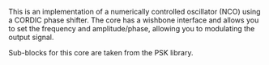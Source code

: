 This is an implementation of a numerically controlled oscillator (NCO)
using a CORDIC phase shifter.  The core has a wishbone interface
and allows you to set the frequency and amplitude/phase, allowing
you to modulating the output signal.

Sub-blocks for this core are taken from the PSK library.
